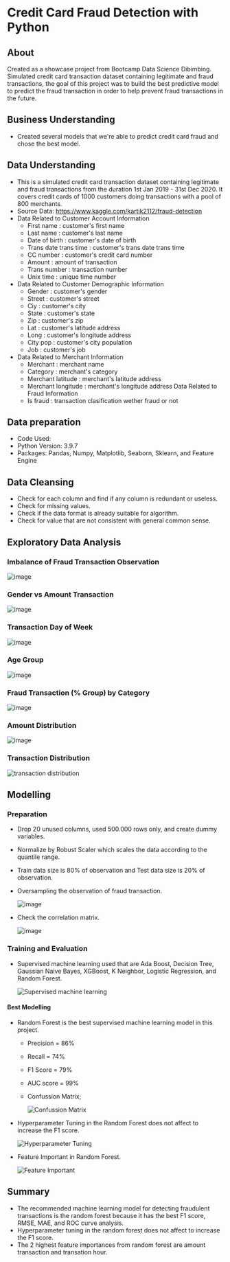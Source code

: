 # Credit Card Fraud Detection with Python

## About
Created as a showcase project from Bootcamp Data Science Dibimbing. Simulated credit card transaction dataset containing legitimate and fraud transactions, the goal of this project was to build the best predictive model to predict the fraud transaction in order to help prevent fraud transactions in the future.

## Business Understanding
* Created several models that we're able to predict credit card fraud and chose the best model.

## Data Understanding
* This is a simulated credit card transaction dataset containing legitimate and fraud transactions from the duration 1st Jan 2019 - 31st Dec 2020. It covers credit cards of 1000   customers doing transactions with a pool of 800 merchants.
* Source Data: https://www.kaggle.com/kartik2112/fraud-detection
* Data Related to Customer Account Information
	* First name : customer's first name
	* Last name : customer's last name
	* Date of birth : customer's date of birth
	* Trans date trans time : customer's trans date trans time
	* CC number : customer's credit card number
	* Amount : amount of transaction
	* Trans number : transaction number
	* Unix time : unique time number 
* Data Related to Customer Demographic Information
	* Gender : customer's gender 
	* Street : customer's street 
	* Ciy : customer's city
	* State : customer's state
	* Zip : customer's zip
	* Lat : customer's latitude address
	* Long : customer's longitude address
	* City pop : customer's city population
	* Job : customer's job
* Data Related to Merchant Information
	* Merchant : merchant name
	* Category : merchant's category
	* Merchant latitude : merchant's latitude address
	* Merchant longitude : merchant's longitude address
Data Related to Fraud Information
	* Is fraud : transaction clasification wether fraud or not

## Data preparation
* Code Used:
* Python Version: 3.9.7
* Packages: Pandas, Numpy, Matplotlib, Seaborn, Sklearn, and Feature Engine

## Data Cleansing
* Check for each column and find if any column is redundant or useless.
* Check for missing values.
* Check if the data format is already suitable for algorithm.
* Check for value that are not consistent with general common sense.

## Exploratory Data Analysis
### Imbalance of Fraud Transaction Observation 

![image](https://user-images.githubusercontent.com/85482667/136994871-7e08d730-a7cd-4f65-9027-352367684f58.png)

### Gender vs Amount Transaction

![image](https://user-images.githubusercontent.com/85482667/136995431-cb9e1b9c-e50c-4740-b70f-aed2f7cccb08.png)

### Transaction Day of Week

![image](https://user-images.githubusercontent.com/85482667/136995491-44000244-3a4b-477f-a208-f8b70199e90a.png)

### Age Group

![image](https://user-images.githubusercontent.com/85482667/136995641-56554f23-8526-4889-9f52-be4b1544aeca.png)

### Fraud Transaction (% Group) by Category

![image](https://user-images.githubusercontent.com/85482667/136995846-44c04489-ef0d-4efe-98f2-dbd20ea4789a.png)

### Amount Distribution

![image](https://user-images.githubusercontent.com/85482667/136995961-ab935ccf-08b2-46bb-b118-de0785efd438.png)

### Transaction Distribution

![transaction distribution](https://user-images.githubusercontent.com/85482667/136996167-5bde524a-db29-4302-8105-91a9014a6c99.png)

## Modelling
### Preparation
* Drop 20 unused columns, used 500.000 rows only, and create dummy variables.
* Normalize by Robust Scaler which scales the data according to the quantile range.
* Train data size is 80% of observation and Test data size is 20% of observation.
* Oversampling the observation of fraud transaction.
  
  ![image](https://user-images.githubusercontent.com/85482667/136617100-8b1995ee-c119-4388-871b-fc88bd3bf0bf.png)

* Check the correlation matrix.
 
  ![image](https://user-images.githubusercontent.com/85482667/136616839-c3c6fea1-f865-4987-ad6c-4614ce96516c.png)
  
### Training and Evaluation

* Supervised machine learning used that are Ada Boost, Decision Tree, Gaussian Naive Bayes, XGBoost, K Neighbor, Logistic Regression, and Random Forest.

  ![Supervised machine learning](https://user-images.githubusercontent.com/85482667/136396056-ac6ce4d9-427c-423b-b7be-7927e4b620e2.png)
  
#### Best Modelling

* Random Forest is the best supervised machine learning model in this project.
  * Precision = 86%
  * Recall = 74%
  * F1 Score = 79%
  * AUC score = 99%
  * Confussion Matrix;
  
    ![Confussion Matrix](https://user-images.githubusercontent.com/85482667/136394809-0371c7b4-dd4b-4503-9e4b-5c75e53d53bc.png)
* Hyperparameter Tuning in the Random Forest does not affect to increase the F1 score.

  ![Hyperparameter Tuning](https://user-images.githubusercontent.com/85482667/136393750-6842d277-90e9-4111-b802-17d7bcf60c68.png)
* Feature Important in Random Forest.

  ![Feature Important](https://user-images.githubusercontent.com/85482667/136394953-6d01b3b8-5003-4b9f-b1b6-ad4f20f8a44f.png)

## Summary
* The recommended machine learning model for detecting fraudulent transactions is the random forest because it has the best F1 score, RMSE, MAE, and ROC curve analysis.
* Hyperparameter tuning in the random forest does not affect to increase the F1 score.
* The 2 highest feature importances from random forest are amount transaction and transation hour.
